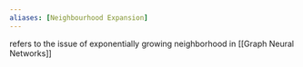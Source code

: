 ```yaml
---
aliases: [Neighbourhood Expansion]
---
```

refers to the issue of exponentially growing neighborhood in [[Graph Neural Networks]]